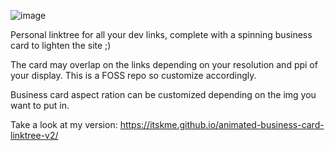![image](https://github.com/user-attachments/assets/b4f0ae0b-60ff-4a9b-b868-df10ac7ccf91)


Personal linktree for all your dev links, complete with a spinning business card to lighten the site ;)

The card may overlap on the links depending on your resolution and ppi of your display. This is a FOSS repo so customize accordingly.

Business card aspect ration can be customized depending on the img you want to put in.

Take a look at my version: https://itskme.github.io/animated-business-card-linktree-v2/
